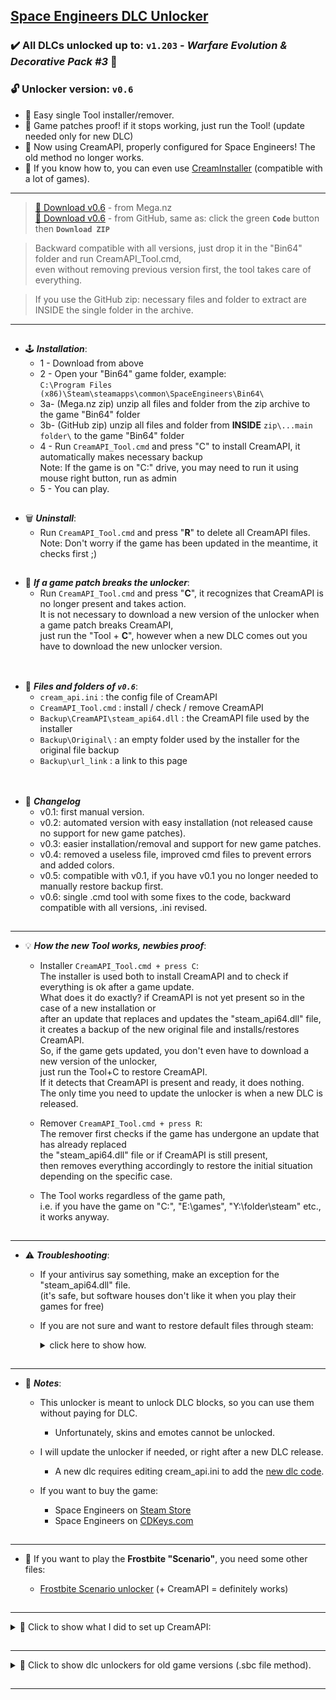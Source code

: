 ## [Space Engineers DLC Unlocker](https://github.com/Lamer87/Space_Engineers_DLC_unlocker#space-engineers-dlc-unlocker)

### ✔️ All DLCs unlocked up to: `v1.203` - *Warfare Evolution & Decorative Pack #3* 🛞

### 🔓 **Unlocker version: `v0.6`**

- 🚸 Easy single Tool installer/remover.
- 🔄 Game patches proof! if it stops working, just run the Tool! (update needed only for new DLC)
- 🍦 Now using CreamAPI, properly configured for Space Engineers! The old method no longer works.
- 🍨 If you know how to, you can even use [CreamInstaller](https://github.com/pointfeev/CreamInstaller) (compatible with a lot of games).

---
>[💾 Download v0.6](https://mega.nz/file/qB4hxBiC#ER_8_o-_s6t0bonfRitO2IH2zeJGnua7W3cpcnj1hV8) - from Mega.nz  
 [💾 Download v0.6](https://github.com/Lamer87/Space_Engineers_DLC_unlocker/archive/refs/heads/main.zip) - from GitHub, same as: click the green **`Code`** button then **`Download ZIP`**  

>Backward compatible with all versions, just drop it in the "Bin64" folder and run CreamAPI_Tool.cmd,  
>even without removing previous version first, the tool takes care of everything.  

>If you use the GitHub zip: necessary files and folder to extract are INSIDE the single folder in the archive.
---
[<img src="https://i.ibb.co/h7hwpbn/Empty-png.png" width="1"/>](https://github.com/Lamer87/Space_Engineers_DLC_unlocker#space-engineers-dlc-unlocker)
- 🕹️ ***Installation***:
  - 1 - Download from above
  - 2 - Open your "Bin64" game folder, example:  
    `C:\Program Files (x86)\Steam\steamapps\common\SpaceEngineers\Bin64\`
  - 3a- (Mega.nz zip) unzip all files and folder from the zip archive to the game "Bin64" folder
  - 3b- (GitHub zip) unzip all files and folder from **INSIDE** `zip\...main folder\` to the game "Bin64" folder
  - 4 - Run `CreamAPI_Tool.cmd` and press "C" to install CreamAPI, it automatically makes necessary backup  
    Note: If the game is on "C:" drive, you may need to run it using mouse right button, run as admin
  - 5 - You can play.

[<img src="https://i.ibb.co/h7hwpbn/Empty-png.png" width="1"/>](https://github.com/Lamer87/Space_Engineers_DLC_unlocker#space-engineers-dlc-unlocker)
- 🗑️ ***Uninstall***:
  - Run `CreamAPI_Tool.cmd` and press "**R**" to delete all CreamAPI files.  
    Note: Don't worry if the game has been updated in the meantime, it checks first ;)

[<img src="https://i.ibb.co/h7hwpbn/Empty-png.png" width="1"/>](https://github.com/Lamer87/Space_Engineers_DLC_unlocker#space-engineers-dlc-unlocker)
- 🔄 ***If a game patch breaks the unlocker***:
  - Run `CreamAPI_Tool.cmd` and press "**C**", it recognizes that CreamAPI is no longer present and takes action.  
    It is not necessary to download a new version of the unlocker when a game patch breaks CreamAPI,  
    just run the "Tool + **C**", however when a new DLC comes out you have to download the new unlocker version.

[<img src="https://i.ibb.co/h7hwpbn/Empty-png.png" width="1"/>](https://github.com/Lamer87/Space_Engineers_DLC_unlocker#space-engineers-dlc-unlocker)
---
- 📂 ***Files and folders of `v0.6`***:
  - `cream_api.ini` : the config file of CreamAPI
  - `CreamAPI_Tool.cmd` : install / check / remove CreamAPI
  - `Backup\CreamAPI\steam_api64.dll` : the CreamAPI file used by the installer
  - `Backup\Original\` : an empty folder used by the installer for the original file backup
  - `Backup\url_link` : a link to this page

[<img src="https://i.ibb.co/h7hwpbn/Empty-png.png" width="1"/>](https://github.com/Lamer87/Space_Engineers_DLC_unlocker#space-engineers-dlc-unlocker)
---
- 📇 ***Changelog***
  - v0.1: first manual version.
  - v0.2: automated version with easy installation (not released cause no support for new game patches).
  - v0.3: easier installation/removal and support for new game patches.
  - v0.4: removed a useless file, improved cmd files to prevent errors and added colors.
  - v0.5: compatible with v0.1, if you have v0.1 you no longer needed to manually restore backup first.
  - v0.6: single .cmd tool with some fixes to the code, backward compatible with all versions, .ini revised.

[<img src="https://i.ibb.co/h7hwpbn/Empty-png.png" width="1"/>](https://github.com/Lamer87/Space_Engineers_DLC_unlocker#space-engineers-dlc-unlocker)

---

- 💡 ***How the new Tool works, newbies proof***:

  - Installer `CreamAPI_Tool.cmd + press C`:  
    The installer is used both to install CreamAPI and to check if everything is ok after a game update.  
    What does it do exactly? if CreamAPI is not yet present so in the case of a new installation or  
    after an update that replaces and updates the "steam_api64.dll" file,  
    it creates a backup of the new original file and installs/restores CreamAPI.  
    So, if the game gets updated, you don't even have to download a new version of the unlocker,  
    just run the Tool+C to restore CreamAPI.  
    If it detects that CreamAPI is present and ready, it does nothing.  
    The only time you need to update the unlocker is when a new DLC is released.  

  - Remover `CreamAPI_Tool.cmd + press R`:  
    The remover first checks if the game has undergone an update that has already replaced  
    the "steam_api64.dll" file or if CreamAPI is still present,  
    then removes everything accordingly to restore the initial situation depending on the specific case.  

  - The Tool works regardless of the game path,  
    i.e. if you have the game on "C:", "E:\games", "Y:\folder\steam" etc., it works anyway.

[<img src="https://i.ibb.co/h7hwpbn/Empty-png.png" width="1"/>](https://github.com/Lamer87/Space_Engineers_DLC_unlocker#space-engineers-dlc-unlocker)

---

- ⚠️ ***Troubleshooting***:

  - If your antivirus say something, make an exception for the "steam_api64.dll" file.  
    (it's safe, but software houses don't like it when you play their games for free)

  - If you are not sure and want to restore default files through steam:  
    <details><summary>click here to show how.</summary><p>

    ————————————————————————————————————————  

    Start file checking:  

    - Directly from your browser:  

      Copy/paste this link into the url bar and press Enter (even with Steam closed)  
      ```
      steam://validate/244850
      ```

    - From Steam:  

      -Right click on Space Engineers, then Properties  
      -Select "Local Files" on the left, then "Verify integrity of game files".

    ————————————————————————————————————————  

    </p></details>

[<img src="https://i.ibb.co/h7hwpbn/Empty-png.png" width="1"/>](https://github.com/Lamer87/Space_Engineers_DLC_unlocker#space-engineers-dlc-unlocker)

---

- 📜 ***Notes***:

  - This unlocker is meant to unlock DLC blocks, so you can use them without paying for DLC.

    - Unfortunately, skins and emotes cannot be unlocked.

  - I will update the unlocker if needed, or right after a new DLC release.

    -  A new dlc requires editing cream_api.ini to add the [new dlc code](https://steamdb.info/app/244850/dlc).

  - If you want to buy the game:
    - Space Engineers on [Steam Store](https://store.steampowered.com/app/244850/Space_Engineers/)
    - Space Engineers on [CDKeys.com](https://www.cdkeys.com/catalogsearch/result/?q=space%20engineers)

[<img src="https://i.ibb.co/h7hwpbn/Empty-png.png" width="1"/>](https://github.com/Lamer87/Space_Engineers_DLC_unlocker#space-engineers-dlc-unlocker)

---

- 🧊 If you want to play the **Frostbite "Scenario"**, you need some other files:  

  - [Frostbite Scenario unlocker](https://github.com/Lamer87/Space-Engineers-Frostbite-Scenario-Unlocker) (+ CreamAPI = definitely works)

[<img src="https://i.ibb.co/h7hwpbn/Empty-png.png" width="1"/>](https://github.com/Lamer87/Space_Engineers_DLC_unlocker#space-engineers-dlc-unlocker)

---

<details><summary> 🧰 Click to show what I did to set up CreamAPI:</summary><p>

  - Downloaded CreamAPI from the [source page](https://cs.rin.ru/forum/viewtopic.php?f=29&t=70576) (cs.rin.ru)
  - Checked out the Space Engineers DLC on its [database page](https://steamdb.info/app/244850/dlc) (steamdb.info)
  - Edited the creamapi.ini file based on how the game works (dll and other stuff) and its DLCs
  - Opened the folder:
    `C:\Program Files (x86)\Steam\steamapps\common\SpaceEngineers\Bin64\`
  - Renamed the file "steam_api64.dll" to "steam_api64_o.dll" (it's required)
  - Placed here the CreamAPI files ("creamapi.ini" and the new "steam_api64.dll")
  - Started the game = all dlcs unlocked.

</p></details>

[<img src="https://i.ibb.co/h7hwpbn/Empty-png.png" width="1"/>](https://github.com/Lamer87/Space_Engineers_DLC_unlocker#space-engineers-dlc-unlocker)

---

<details><summary> 📌 Click to show dlc unlockers for old game versions (.sbc file method).</summary><p>

  Automatons 1.202 and before

  - by [Wref](https://github.com/wrefgtzweve/SpaceEngineersDLCUnlocker) [for v1.202]
  - by [0x000015](https://github.com/0x000015/SpaceEngineers-DLC-Bypass) [for v1.201]
  - by [AdrianOkay](https://github.com/AdrianOkay/SpaceEngineersDLC-Unlocker) [for v1.200]

</p></details>

[<img src="https://i.ibb.co/h7hwpbn/Empty-png.png" width="1"/>](https://github.com/Lamer87/Space_Engineers_DLC_unlocker#space-engineers-dlc-unlocker)

---



<!-- -->
<!-- Useless code to use occasionally:

# 🚧 UPDATING - PLEASE WAIT! 🔄
# just few minutes and the new version is ready!
[<img src="https://i.ibb.co/h7hwpbn/Empty-png.png" width="1000"/>](https://github.com/Lamer87/Space_Engineers_DLC_unlocker)

---
<fino all'inizio di questa riga, incollare tutto all'inizio del readme


img empty:
[<img src="https://i.ibb.co/h7hwpbn/Empty-png.png" width="1"/>](https://github.com/Lamer87/Space_Engineers_DLC_unlocker#space-engineers-dlc-unlocker)

img download button:
[<img src="https://i.ibb.co/JxM2nh7/Donwload-button-png-LITE.png" width="175"/>](https://github.com/Lamer87/Space_Engineers_DLC_unlocker/archive/refs/heads/main.zip)

main title link:
(https://github.com/Lamer87/Space_Engineers_DLC_unlocker#space-engineers-dlc-unlocker)

✔️⚠️❗💡🔄🔂🍦🛞🕹️📇📜📂🧰🚧🇮🇹🧊📌🔗🔓🚸
-->
